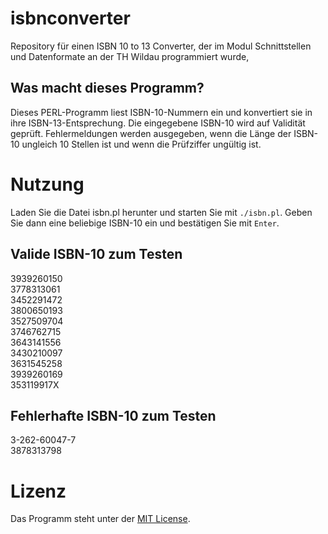 # isbnconverter
Repository für einen ISBN 10 to 13 Converter, der im Modul Schnittstellen und Datenformate an der TH Wildau programmiert wurde,

## Was macht dieses Programm?
Dieses PERL-Programm liest ISBN-10-Nummern ein und konvertiert sie in ihre ISBN-13-Entsprechung. Die eingegebene ISBN-10 wird auf Validität geprüft. Fehlermeldungen werden ausgegeben, wenn die Länge der ISBN-10 ungleich 10 Stellen ist und wenn die Prüfziffer ungültig ist.

# Nutzung
Laden Sie die Datei isbn.pl herunter und starten Sie mit `./isbn.pl`. Geben Sie dann eine beliebige ISBN-10 ein und bestätigen Sie mit `Enter`. 

## Valide ISBN-10 zum Testen 
3939260150  
3778313061  
3452291472  
3800650193  
3527509704  
3746762715  
3643141556  
3430210097  
3631545258  
3939260169  
353119917X  

## Fehlerhafte ISBN-10 zum Testen
3-262-60047-7  
3878313798  

# Lizenz
Das Programm steht unter der [MIT License](https://spdx.org/licenses/MIT.html).
